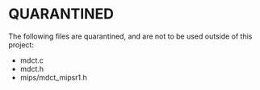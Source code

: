 QUARANTINED
===========

The following files are quarantined, and are not to be used outside of this project:

* mdct.c
* mdct.h
* mips/mdct_mipsr1.h

